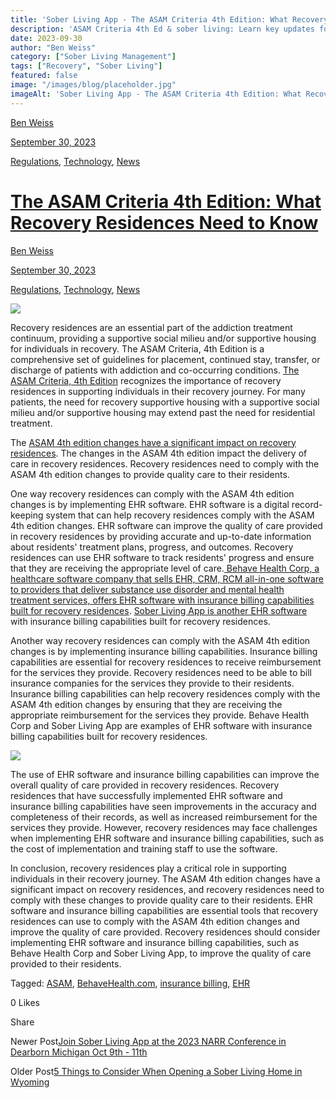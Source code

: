 ```yaml
---
title: 'Sober Living App - The ASAM Criteria 4th Edition: What Recovery Residences Need to Know'
description: 'ASAM Criteria 4th Ed & sober living: Learn key updates for recovery residences on placement, care guidelines, compliance & EHR/billing tools.'
date: 2023-09-30
author: "Ben Weiss"
category: ["Sober Living Management"]
tags: ["Recovery", "Sober Living"]
featured: false
image: "/images/blog/placeholder.jpg"
imageAlt: 'Sober Living App - The ASAM Criteria 4th Edition: What Recovery Residences Need to Know'
---
```


[Ben Weiss](../../../../sober-living-app-blog%EF%B9%96author=5a811b27db7926c296af1851.html)

[September 30, 2023](the-asam-criteria-4th-edition-what-recovery-residences-need-to-know.html)

[Regulations](../../../category/Regulations.html), [Technology](../../../category/Technology.html), [News](../../../category/News.html)

#  [The ASAM Criteria 4th Edition: What Recovery Residences Need to Know](the-asam-criteria-4th-edition-what-recovery-residences-need-to-know.html)

[Ben Weiss](../../../../sober-living-app-blog%EF%B9%96author=5a811b27db7926c296af1851.html)

[September 30, 2023](the-asam-criteria-4th-edition-what-recovery-residences-need-to-know.html)

[Regulations](../../../category/Regulations.html), [Technology](../../../category/Technology.html), [News](../../../category/News.html)

![](/images/blog/the-asam-criteria-4th-edition-what-recovery-residences-need-to-know/image-asset.jpeg)

Recovery residences are an essential part of the addiction treatment continuum, providing a supportive social milieu and/or supportive housing for individuals in recovery. The ASAM Criteria, 4th Edition is a comprehensive set of guidelines for placement, continued stay, transfer, or discharge of patients with addiction and co-occurring conditions. [The ASAM Criteria, 4th Edition](https://www.asam.org/asam-criteria/4th-edition-development) recognizes the importance of recovery residences in supporting individuals in their recovery journey. For many patients, the need for recovery supportive housing with a supportive social milieu and/or supportive housing may extend past the need for residential treatment.

The [ASAM 4th edition changes have a significant impact on recovery residences](https://newasamcriteria.org/). The changes in the ASAM 4th edition impact the delivery of care in recovery residences. Recovery residences need to comply with the ASAM 4th edition changes to provide quality care to their residents.

One way recovery residences can comply with the ASAM 4th edition changes is by implementing EHR software. EHR software is a digital record-keeping system that can help recovery residences comply with the ASAM 4th edition changes. EHR software can improve the quality of care provided in recovery residences by providing accurate and up-to-date information about residents' treatment plans, progress, and outcomes. Recovery residences can use EHR software to track residents' progress and ensure that they are receiving the appropriate level of care.[ Behave Health Corp, a healthcare software company that sells EHR, CRM, RCM all-in-one software to providers that deliver substance use disorder and mental health treatment services, offers EHR software with insurance billing capabilities built for recovery residences](https://behavehealth.com). [Sober Living App is another EHR software](../../../../index.html) with insurance billing capabilities built for recovery residences.

Another way recovery residences can comply with the ASAM 4th edition changes is by implementing insurance billing capabilities. Insurance billing capabilities are essential for recovery residences to receive reimbursement for the services they provide. Recovery residences need to be able to bill insurance companies for the services they provide to their residents. Insurance billing capabilities can help recovery residences comply with the ASAM 4th edition changes by ensuring that they are receiving the appropriate reimbursement for the services they provide. Behave Health Corp and Sober Living App are examples of EHR software with insurance billing capabilities built for recovery residences.

![](/images/blog/the-asam-criteria-4th-edition-what-recovery-residences-need-to-know/image-asset.jpeg)

The use of EHR software and insurance billing capabilities can improve the overall quality of care provided in recovery residences. Recovery residences that have successfully implemented EHR software and insurance billing capabilities have seen improvements in the accuracy and completeness of their records, as well as increased reimbursement for the services they provide. However, recovery residences may face challenges when implementing EHR software and insurance billing capabilities, such as the cost of implementation and training staff to use the software.

In conclusion, recovery residences play a critical role in supporting individuals in their recovery journey. The ASAM 4th edition changes have a significant impact on recovery residences, and recovery residences need to comply with these changes to provide quality care to their residents. EHR software and insurance billing capabilities are essential tools that recovery residences can use to comply with the ASAM 4th edition changes and improve the quality of care provided. Recovery residences should consider implementing EHR software and insurance billing capabilities, such as Behave Health Corp and Sober Living App, to improve the quality of care provided to their residents.

Tagged: [ASAM](../../../tag/ASAM.html), [BehaveHealth.com](https://soberlivingapp.com/sober-living-app-blog/tag/BehaveHealth.com), [insurance billing](https://soberlivingapp.com/sober-living-app-blog/tag/insurance+billing), [EHR](https://soberlivingapp.com/sober-living-app-blog/tag/EHR)

0 Likes

Share

Newer Post[Join Sober Living App at the 2023 NARR Conference in Dearborn Michigan Oct 9th - 11th](../../10/9/join-sober-living-app-at-the-2023-narr-conference-in-deerborn-michigan-oct-9th-11th.html)

Older Post[5 Things to Consider When Opening a Sober Living Home in Wyoming](../../3/1/5-things-to-consider-when-opening-a-sober-living-home-in-wyoming.html)